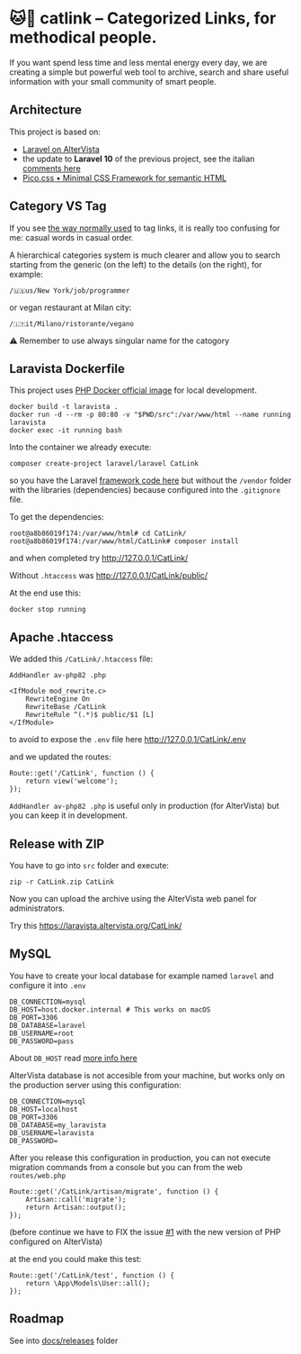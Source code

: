 # 🐱🔗 catlink – Categorized Links, for methodical people.
If you want spend less time and less mental energy every day, we are creating a simple but powerful web tool to archive, search and share useful information with your small community of smart people.

## Architecture
This project is based on:

- [Laravel on AlterVista](https://github.com/rognoni/laravista)
- the update to **Laravel 10** of the previous project, see the italian [comments here](https://web.archive.org/web/20230719210752/https://forum.it.altervista.org/php-mysql-e-apache-htaccess/293642-laravel-altervista.html)
- [Pico.css • Minimal CSS Framework for semantic HTML](https://picocss.com/)

## Category VS Tag
If you see [the way normally used](https://pinboard.in/recent/) to tag links, it is really too confusing for me: casual words in casual order.

A hierarchical categories system is much clearer and allow you to search starting from the generic (on the left) to the details (on the right), for example:
```
/🇺🇸us/New York/job/programmer
```

or vegan restaurant at Milan city:
```
/🇮🇹it/Milano/ristorante/vegano
```

⚠️ Remember to use always singular name for the catogory

## Laravista Dockerfile
This project uses [PHP Docker official image](https://hub.docker.com/_/php) for local development.
```
docker build -t laravista .
docker run -d --rm -p 80:80 -v "$PWD/src":/var/www/html --name running laravista
docker exec -it running bash
```

Into the container we already execute:
```
composer create-project laravel/laravel CatLink
```
so you have the Laravel [framework code here](https://github.com/rognoni/catlink/tree/main/src/CatLink)
but without the `/vendor` folder with the libraries (dependencies) because configured into the `.gitignore` file.

To get the dependencies:
```
root@a8b86019f174:/var/www/html# cd CatLink/
root@a8b86019f174:/var/www/html/CatLink# composer install
```

and when completed try http://127.0.0.1/CatLink/ 

Without `.htaccess` was http://127.0.0.1/CatLink/public/

At the end use this:
```
docker stop running
```

## Apache .htaccess
We added this `/CatLink/.htaccess` file:
```
AddHandler av-php82 .php

<IfModule mod_rewrite.c>
    RewriteEngine On
    RewriteBase /CatLink
    RewriteRule ^(.*)$ public/$1 [L]
</IfModule>
```

to avoid to expose the `.env` file here http://127.0.0.1/CatLink/.env

and we updated the routes:
```
Route::get('/CatLink', function () {
    return view('welcome');
});
```

`AddHandler av-php82 .php` is useful only in production (for AlterVista) but you can keep it in development.

## Release with ZIP
You have to go into `src` folder and execute:
```
zip -r CatLink.zip CatLink
```

Now you can upload the archive using the AlterVista web panel for administrators.

Try this https://laravista.altervista.org/CatLink/

## MySQL
You have to create your local database for example named `laravel` and configure it into `.env`

```
DB_CONNECTION=mysql
DB_HOST=host.docker.internal # This works on macOS
DB_PORT=3306
DB_DATABASE=laravel
DB_USERNAME=root
DB_PASSWORD=pass
```

About `DB_HOST` read [more info here](https://docs.docker.com/desktop/networking/#i-want-to-connect-from-a-container-to-a-service-on-the-host)

AlterVista database is not accesible from your machine, but works only on the production server using this configuration:

```
DB_CONNECTION=mysql
DB_HOST=localhost
DB_PORT=3306
DB_DATABASE=my_laravista
DB_USERNAME=laravista
DB_PASSWORD=
```

After you release this configuration in production, you can not execute migration commands from a console but you can from the web `routes/web.php`

```
Route::get('/CatLink/artisan/migrate', function () {
    Artisan::call('migrate');
    return Artisan::output();
});
```

(before continue we have to FIX the issue [#1](https://github.com/rognoni/catlink/issues/1) with the new version of PHP configured on AlterVista)

at the end you could make this test:

```
Route::get('/CatLink/test', function () {
    return \App\Models\User::all();
});
```

## Roadmap

See into [docs/releases](https://github.com/rognoni/catlink/tree/main/docs/releases) folder
